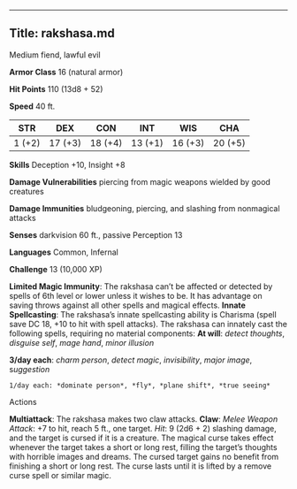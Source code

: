 -------------------------
Title: rakshasa.md
-------------------------


Medium fiend, lawful evil

**Armor Class** 16 (natural armor)

**Hit Points** 110 (13d8 + 52)

**Speed** 40 ft.

  STR|         DEX|         CON|         INT|         WIS|         CHA
  -----------| -----------| -----------| -----------| -----------| -----------|
   1 (+2)   | 17 (+3)   | 18 (+4)   | 13 (+1)   | 16 (+3)   | 20 (+5)

**Skills** Deception +10, Insight +8

**Damage Vulnerabilities** piercing from magic weapons wielded by good
creatures

**Damage Immunities** bludgeoning, piercing, and slashing from
nonmagical attacks

**Senses** darkvision 60 ft., passive Perception 13

**Languages** Common, Infernal

**Challenge** 13 (10,000 XP)


**Limited Magic Immunity**: The rakshasa can’t be affected or detected
by spells of 6th level or lower unless it wishes to be. It has advantage
on saving throws against all other spells and magical effects.
**Innate Spellcasting**: The rakshasa’s innate spellcasting ability is
Charisma (spell save DC 18, +10 to hit with spell attacks). The rakshasa
can innately cast the following spells, requiring no material
components:
**At will**: *detect thoughts*, *disguise self*, *mage hand*, *minor
    illusion*

<!-- -->

**3/day each**: *charm person*, *detect magic*, *invisibility*,
    *major image*, s*uggestion*

    1/day each: *dominate person*, *fly*, *plane shift*, *true seeing*


Actions

**Multiattack**: The rakshasa makes two claw attacks.
**Claw**: *Melee Weapon Attack*: +7 to hit, reach 5 ft., one target.
    *Hit*: 9 (2d6 + 2) slashing damage, and the target is cursed if it
    is a creature. The magical curse takes effect whenever the target
    takes a short or long rest, filling the target’s thoughts with
    horrible images and dreams. The cursed target gains no benefit from
    finishing a short or long rest. The curse lasts until it is lifted
    by a remove curse spell or similar magic.

